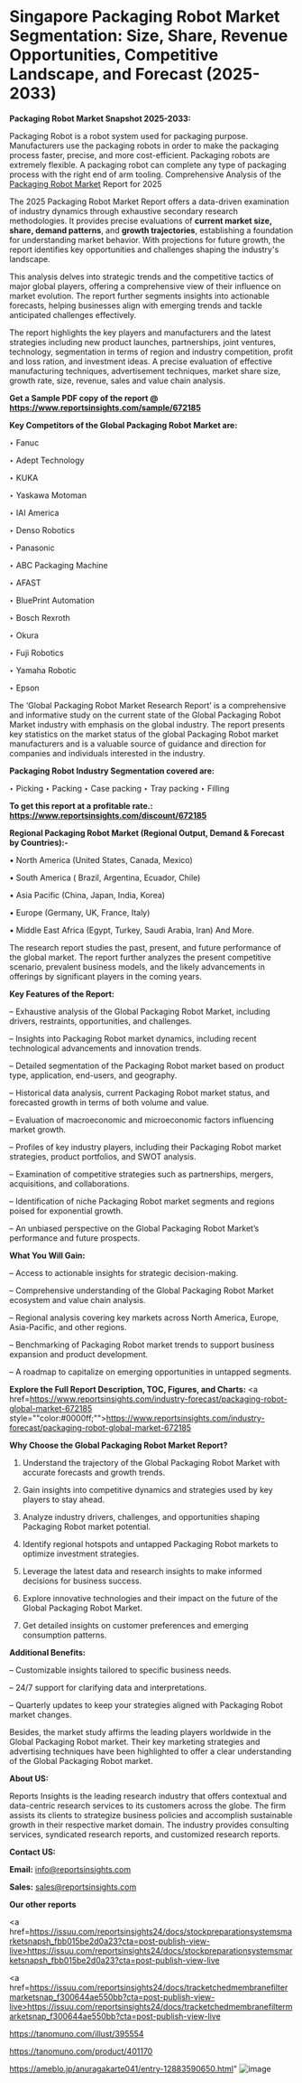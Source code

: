 # Singapore Packaging Robot Market Segmentation: Size, Share, Revenue Opportunities, Competitive Landscape, and Forecast (2025-2033)

<strong>Packaging Robot Market Snapshot 2025-2033:</strong>

Packaging Robot is a robot system used for packaging purpose. Manufacturers use the packaging robots in order to make the packaging process faster, precise, and more cost-efficient. Packaging robots are extremely flexible. A packaging robot can complete any type of packaging process with the right end of arm tooling. Comprehensive Analysis of the <a href=https://www.reportsinsights.com/sample/672185>Packaging Robot Market</a> Report for 2025

The 2025 Packaging Robot Market Report offers a data-driven examination of industry dynamics through exhaustive secondary research methodologies. It provides precise evaluations of <strong>current market size, share, demand patterns</strong>, and <strong>growth trajectories</strong>, establishing a foundation for understanding market behavior. With projections for future growth, the report identifies key opportunities and challenges shaping the industry's landscape.

This analysis delves into strategic trends and the competitive tactics of major global players, offering a comprehensive view of their influence on market evolution. The report further segments insights into actionable forecasts, helping businesses align with emerging trends and tackle anticipated challenges effectively.

The report highlights the key players and manufacturers and the latest strategies including new product launches, partnerships, joint ventures, technology, segmentation in terms of region and industry competition, profit and loss ration, and investment ideas. A precise evaluation of effective manufacturing techniques, advertisement techniques, market share size, growth rate, size, revenue, sales and value chain analysis.

<strong>Get a Sample PDF copy of the report @ <a href=https://www.reportsinsights.com/sample/672185 style=color:#0000ff;>https://www.reportsinsights.com/sample/672185</a></strong>

<strong>Key Competitors of the Global Packaging Robot Market are:</strong>

‣ Fanuc

‣ Adept Technology

‣ KUKA

‣ Yaskawa Motoman

‣ IAI America

‣ Denso Robotics

‣ Panasonic

‣ ABC Packaging Machine

‣ AFAST

‣ BluePrint Automation

‣ Bosch Rexroth

‣ Okura

‣ Fuji Robotics

‣ Yamaha Robotic

‣ Epson

The ‘Global Packaging Robot Market Research Report’ is a comprehensive and informative study on the current state of the Global Packaging Robot Market industry with emphasis on the global industry. The report presents key statistics on the market status of the global Packaging Robot market manufacturers and is a valuable source of guidance and direction for companies and individuals interested in the industry.

<strong>Packaging Robot Industry Segmentation covered are:</strong>

‣ Picking
‣ Packing
‣ Case packing
‣ Tray packing
‣ Filling

<strong>To get this report at a profitable rate.: <a href=https://www.reportsinsights.com/discount/672185 style=color:#0000ff;>https://www.reportsinsights.com/discount/672185</a></strong>

<strong>Regional Packaging Robot Market (Regional Output, Demand &amp; Forecast by Countries):-</strong>

• North America (United States, Canada, Mexico)

• South America ( Brazil, Argentina, Ecuador, Chile)

• Asia Pacific (China, Japan, India, Korea)

• Europe (Germany, UK, France, Italy)

• Middle East Africa (Egypt, Turkey, Saudi Arabia, Iran) And More.

The research report studies the past, present, and future performance of the global market. The report further analyzes the present competitive scenario, prevalent business models, and the likely advancements in offerings by significant players in the coming years.

<strong>Key Features of the Report:</strong>

– Exhaustive analysis of the Global Packaging Robot Market, including drivers, restraints, opportunities, and challenges.

– Insights into Packaging Robot market dynamics, including recent technological advancements and innovation trends.

– Detailed segmentation of the Packaging Robot market based on product type, application, end-users, and geography.

– Historical data analysis, current Packaging Robot market status, and forecasted growth in terms of both volume and value.

– Evaluation of macroeconomic and microeconomic factors influencing market growth.

– Profiles of key industry players, including their Packaging Robot market strategies, product portfolios, and SWOT analysis.

– Examination of competitive strategies such as partnerships, mergers, acquisitions, and collaborations.

– Identification of niche Packaging Robot market segments and regions poised for exponential growth.

– An unbiased perspective on the Global Packaging Robot Market’s performance and future prospects.

<strong>What You Will Gain:</strong>

– Access to actionable insights for strategic decision-making.

– Comprehensive understanding of the Global Packaging Robot Market ecosystem and value chain analysis.

– Regional analysis covering key markets across North America, Europe, Asia-Pacific, and other regions.

– Benchmarking of Packaging Robot market trends to support business expansion and product development.

– A roadmap to capitalize on emerging opportunities in untapped segments.

<strong>Explore the Full Report Description, TOC, Figures, and Charts:</strong>
<a href=https://www.reportsinsights.com/industry-forecast/packaging-robot-global-market-672185 style=""color:#0000ff;"">https://www.reportsinsights.com/industry-forecast/packaging-robot-global-market-672185</a>

<strong>Why Choose the Global Packaging Robot Market Report?</strong>

1. Understand the trajectory of the Global Packaging Robot Market with accurate forecasts and growth trends.

2. Gain insights into competitive dynamics and strategies used by key players to stay ahead.

3. Analyze industry drivers, challenges, and opportunities shaping Packaging Robot market potential.

4. Identify regional hotspots and untapped Packaging Robot markets to optimize investment strategies.

5. Leverage the latest data and research insights to make informed decisions for business success.

6. Explore innovative technologies and their impact on the future of the Global Packaging Robot Market.

7. Get detailed insights on customer preferences and emerging consumption patterns.

<strong>Additional Benefits:</strong>

– Customizable insights tailored to specific business needs.

– 24/7 support for clarifying data and interpretations.

– Quarterly updates to keep your strategies aligned with Packaging Robot market changes.

Besides, the market study affirms the leading players worldwide in the Global Packaging Robot market. Their key marketing strategies and advertising techniques have been highlighted to offer a clear understanding of the Global Packaging Robot market.

<strong><strong>About US</strong>:</strong>

Reports Insights is the leading research industry that offers contextual and data-centric research services to its customers across the globe. The firm assists its clients to strategize business policies and accomplish sustainable growth in their respective market domain. The industry provides consulting services, syndicated research reports, and customized research reports.

<strong>Contact US:</strong>

<p class=><b>Email:</b> <a href=mailto:info@reportsinsights.com>info@reportsinsights.com</a></p>
<p class=><b>Sales:</b> <a href=mailto:sales@reportsinsights.com>sales@reportsinsights.com</a></p>

<strong>Our other reports</strong>

<a href=https://issuu.com/reportsinsights24/docs/stockpreparationsystemsmarketsnapsh_fbb015be2d0a23?cta=post-publish-view-live>https://issuu.com/reportsinsights24/docs/stockpreparationsystemsmarketsnapsh_fbb015be2d0a23?cta=post-publish-view-live</a>

<a href=https://issuu.com/reportsinsights24/docs/tracketchedmembranefiltermarketsnap_f300644ae550bb?cta=post-publish-view-live>https://issuu.com/reportsinsights24/docs/tracketchedmembranefiltermarketsnap_f300644ae550bb?cta=post-publish-view-live</a>

<a href=https://tanomuno.com/illust/395554>https://tanomuno.com/illust/395554</a>

<a href=https://tanomuno.com/product/401170>https://tanomuno.com/product/401170</a>

<a href=https://ameblo.jp/anuragakarte041/entry-12883590650.html>https://ameblo.jp/anuragakarte041/entry-12883590650.html</a>"
![image](https://github.com/user-attachments/assets/cc48a074-5579-4b41-83fe-a5d19301aab7)
